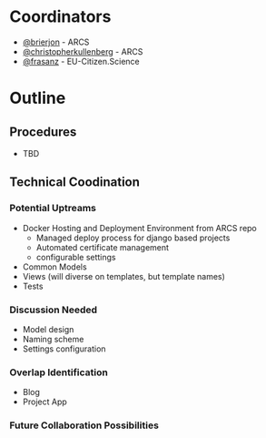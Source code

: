 # Coordinators
* [@brierjon](https://github.com/brierjon) - ARCS
* [@christopherkullenberg](https://github.com/christopherkullenberg) - ARCS
* [@frasanz](https://github.com/frasanz) - EU-Citizen.Science

# Outline

## Procedures
* TBD

## Technical Coodination
### Potential Uptreams
* Docker Hosting and Deployment Environment from ARCS repo
  - Managed deploy process for django based projects
  - Automated certificate management
  - configurable settings 
* Common Models
* Views (will diverse on templates, but template names)
* Tests

### Discussion Needed
* Model design
* Naming scheme
* Settings configuration

### Overlap Identification
* Blog
* Project App

### Future Collaboration Possibilities
